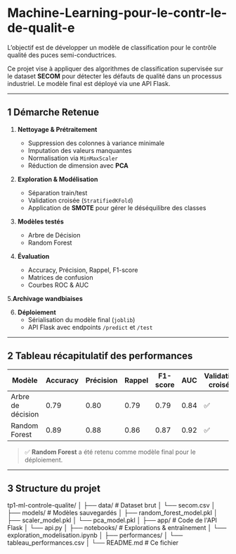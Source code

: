 # Machine-Learning-pour-le-contr-le-de-qualit-e

L’objectif est de développer un modèle de classification pour le contrôle qualité des puces semi-conductrices.

Ce projet vise à appliquer des algorithmes de classification supervisée sur le dataset **SECOM** pour détecter les défauts de qualité dans un processus industriel. Le modèle final est déployé via une API Flask.

---

## 1 Démarche Retenue

1. **Nettoyage & Prétraitement**
   - Suppression des colonnes à variance minimale
   - Imputation des valeurs manquantes
   - Normalisation via `MinMaxScaler`
   - Réduction de dimension avec **PCA**

2. **Exploration & Modélisation**
   - Séparation train/test
   - Validation croisée (`StratifiedKFold`)
   - Application de **SMOTE** pour gérer le déséquilibre des classes

3. **Modèles testés**
   - Arbre de Décision
   - Random Forest
   
4. **Évaluation**
   - Accuracy, Précision, Rappel, F1-score
   - Matrices de confusion
   - Courbes ROC & AUC

5.**Archivage wandbiaises**

6. **Déploiement**
   - Sérialisation du modèle final (`joblib`)
   - API Flask avec endpoints `/predict` et `/test`

---

## 2 Tableau récapitulatif des performances

| Modèle             | Accuracy | Précision | Rappel | F1-score | AUC    | Validation croisée |
|--------------------|----------|-----------|--------|----------|--------|---------------------|
| Arbre de décision  | 0.79     | 0.80      | 0.79   | 0.79     | 0.84   | ✅                   |
| Random Forest      | 0.89     | 0.88      | 0.86   | 0.87     | 0.92   | ✅                   |

> ✅ **Random Forest** a été retenu comme modèle final pour le déploiement.

---

## 3 Structure du projet
tp1-ml-controle-qualite/ │ ├── data/ # Dataset brut │ └── secom.csv │ ├── models/ # Modèles sauvegardés │ ├── random_forest_model.pkl │ ├── scaler_model.pkl │ └── pca_model.pkl │ ├── app/ # Code de l'API Flask │ └── api.py │ ├── notebooks/ # Explorations & entraînement │ └── exploration_modelisation.ipynb │ ├── performances/ │ └── tableau_performances.csv │ └── README.md # Ce fichier
